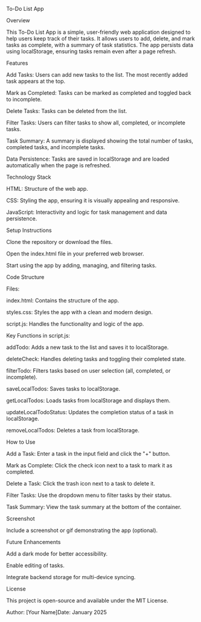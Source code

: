 To-Do List App

Overview

This To-Do List App is a simple, user-friendly web application designed to help users keep track of their tasks. It allows users to add, delete, and mark tasks as complete, with a summary of task statistics. The app persists data using localStorage, ensuring tasks remain even after a page refresh.

Features

Add Tasks: Users can add new tasks to the list. The most recently added task appears at the top.

Mark as Completed: Tasks can be marked as completed and toggled back to incomplete.

Delete Tasks: Tasks can be deleted from the list.

Filter Tasks: Users can filter tasks to show all, completed, or incomplete tasks.

Task Summary: A summary is displayed showing the total number of tasks, completed tasks, and incomplete tasks.

Data Persistence: Tasks are saved in localStorage and are loaded automatically when the page is refreshed.

Technology Stack

HTML: Structure of the web app.

CSS: Styling the app, ensuring it is visually appealing and responsive.

JavaScript: Interactivity and logic for task management and data persistence.

Setup Instructions

Clone the repository or download the files.

Open the index.html file in your preferred web browser.

Start using the app by adding, managing, and filtering tasks.

Code Structure

Files:

index.html: Contains the structure of the app.

styles.css: Styles the app with a clean and modern design.

script.js: Handles the functionality and logic of the app.

Key Functions in script.js:

addTodo: Adds a new task to the list and saves it to localStorage.

deleteCheck: Handles deleting tasks and toggling their completed state.

filterTodo: Filters tasks based on user selection (all, completed, or incomplete).

saveLocalTodos: Saves tasks to localStorage.

getLocalTodos: Loads tasks from localStorage and displays them.

updateLocalTodoStatus: Updates the completion status of a task in localStorage.

removeLocalTodos: Deletes a task from localStorage.

How to Use

Add a Task: Enter a task in the input field and click the "+" button.

Mark as Complete: Click the check icon next to a task to mark it as completed.

Delete a Task: Click the trash icon next to a task to delete it.

Filter Tasks: Use the dropdown menu to filter tasks by their status.

Task Summary: View the task summary at the bottom of the container.

Screenshot

Include a screenshot or gif demonstrating the app (optional).

Future Enhancements

Add a dark mode for better accessibility.

Enable editing of tasks.

Integrate backend storage for multi-device syncing.

License

This project is open-source and available under the MIT License.

Author: [Your Name]Date: January 2025

